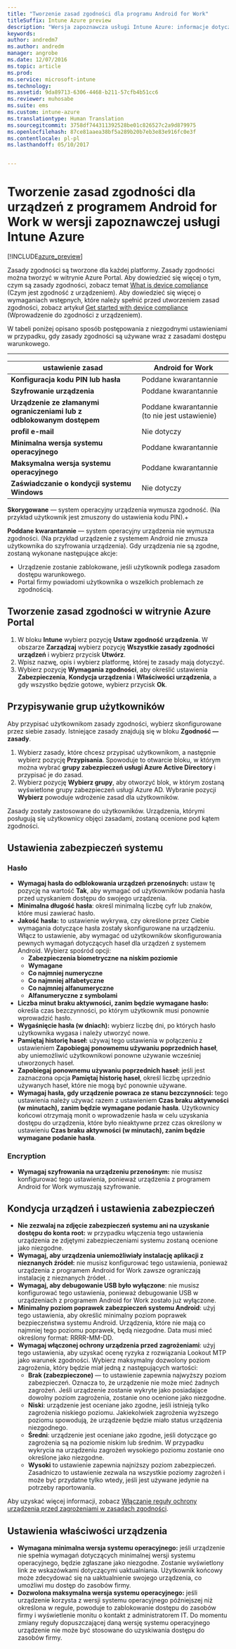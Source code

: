 ```yaml
---
title: "Tworzenie zasad zgodności dla programu Android for Work"
titleSuffix: Intune Azure preview
description: "Wersja zapoznawcza usługi Intune Azure: informacje dotyczące tworzenia zasad zgodności dla urządzeń z programem Android for Work."
keywords: 
author: andredm7
ms.author: andredm
manager: angrobe
ms.date: 12/07/2016
ms.topic: article
ms.prod: 
ms.service: microsoft-intune
ms.technology: 
ms.assetid: 9da89713-6306-4468-b211-57cfb4b51cc6
ms.reviewer: muhosabe
ms.suite: ems
ms.custom: intune-azure
ms.translationtype: Human Translation
ms.sourcegitcommit: 3758df744311392528be01c826527c2a9d879975
ms.openlocfilehash: 87ce81aaea38bf5a289b20b7eb3e83e916fc0e3f
ms.contentlocale: pl-pl
ms.lasthandoff: 05/10/2017


---
```


# <a name="how-to-create-a-device-compliance-policy-for-android-for-work-devices-in-intune-azure-preview"></a>Tworzenie zasad zgodności dla urządzeń z programem Android for Work w wersji zapoznawczej usługi Intune Azure


[!INCLUDE[azure_preview](../includes/azure_preview.md)]

Zasady zgodności są tworzone dla każdej platformy.  Zasady zgodności można tworzyć w witrynie Azure Portal. Aby dowiedzieć się więcej o tym, czym są zasady zgodności, zobacz temat [What is device compliance](what-is-device-compliance.md) (Czym jest zgodność z urządzeniem). Aby dowiedzieć się więcej o wymaganiach wstępnych, które należy spełnić przed utworzeniem zasad zgodności, zobacz artykuł [Get started with device compliance](get-started-with-device-compliance.md) (Wprowadzenie do zgodności z urządzeniem).

W tabeli poniżej opisano sposób postępowania z niezgodnymi ustawieniami w przypadku, gdy zasady zgodności są używane wraz z zasadami dostępu warunkowego.

--------------------------

|**ustawienie zasad**| **Android for Work** |
| --- | --- |
| **Konfiguracja kodu PIN lub hasła** |  Poddane kwarantannie |
| **Szyfrowanie urządzenia** |  Poddane kwarantannie |
| **Urządzenie ze złamanymi ograniczeniami lub z odblokowanym dostępem** | Poddane kwarantannie (to nie jest ustawienie) |
| **profil e-mail** | Nie dotyczy |
| **Minimalna wersja systemu operacyjnego** | Poddane kwarantannie |
| **Maksymalna wersja systemu operacyjnego** | Poddane kwarantannie |
| **Zaświadczanie o kondycji systemu Windows** |Nie dotyczy |

**Skorygowane** — system operacyjny urządzenia wymusza zgodność. (Na przykład użytkownik jest zmuszony do ustawienia kodu PIN).+

**Poddane kwarantannie** — system operacyjny urządzenia nie wymusza zgodności. (Na przykład urządzenie z systemem Android nie zmusza użytkownika do szyfrowania urządzenia). Gdy urządzenia nie są zgodne, zostaną wykonane następujące akcje:

- Urządzenie zostanie zablokowane, jeśli użytkownik podlega zasadom dostępu warunkowego.
- Portal firmy powiadomi użytkownika o wszelkich problemach ze zgodnością.

## <a name="create-a-compliance-policy-in-the-azure-portal"></a>Tworzenie zasad zgodności w witrynie Azure Portal

1. W bloku **Intune** wybierz pozycję **Ustaw zgodność urządzenia**. W obszarze **Zarządzaj** wybierz pozycję **Wszystkie zasady zgodności urządzeń** i wybierz przycisk **Utwórz**.
2. Wpisz nazwę, opis i wybierz platformę, której te zasady mają dotyczyć.
3. Wybierz pozycję **Wymagania zgodności**, aby określić ustawienia **Zabezpieczenia**, **Kondycja urządzenia** i **Właściwości urządzenia**, a gdy wszystko będzie gotowe, wybierz przycisk **Ok**.

<!--- 4. Choose **Actions for noncompliance** to say what actions should happen when a device is determined as noncompliant with this policy.
5. In the **Actions for noncompliance** blade, choose **Add** to create a new action.  The action parameters blade allows you to specify the action, email recipients that should receive the notification in addition to the user of the device, and the content of the notification that you want to send.
6. The message template option allows you to create several custom emails depending on when the action is set to take. For example, you can create a message for notifications that are sent for the first time and a different message for final warning before access is blocked. The custom messages that you create can be used for all your device compliance policy.
7. Specify the **Grace period** which determines when that action to take place.  For example, you may want to send a notification as soon as the device is evaluated as noncompliant, but allow some time before enforcing the conditional access policy to block access to company resources like SharePoint online.
8. Choose **Add** to finish creating the action.
9. You can create multiple actions and the sequence in which they should occur. Choose **Ok** when you are finished creating all the actions.--->

## <a name="assign-user-groups"></a>Przypisywanie grup użytkowników

Aby przypisać użytkownikom zasady zgodności, wybierz skonfigurowane przez siebie zasady. Istniejące zasady znajdują się w bloku **Zgodność — zasady**.

1. Wybierz zasady, które chcesz przypisać użytkownikom, a następnie wybierz pozycję **Przypisania**. Spowoduje to otwarcie bloku, w którym można wybrać **grupy zabezpieczeń usługi Azure Active Directory** i przypisać je do zasad.
2. Wybierz pozycję **Wybierz grupy**, aby otworzyć blok, w którym zostaną wyświetlone grupy zabezpieczeń usługi Azure AD.  Wybranie pozycji **Wybierz** powoduje wdrożenie zasad dla użytkowników.

Zasady zostały zastosowane do użytkowników.  Urządzenia, którymi posługują się użytkownicy objęci zasadami, zostaną ocenione pod kątem zgodności.

<!--- ##  Compliance policy settings--->

## <a name="system-security-settings"></a>Ustawienia zabezpieczeń systemu

### <a name="password"></a>Hasło

- **Wymagaj hasła do odblokowania urządzeń przenośnych:** ustaw tę pozycję na wartość **Tak**, aby wymagać od użytkowników podania hasła przed uzyskaniem dostępu do swojego urządzenia.
- **Minimalna długość hasła**: określ minimalną liczbę cyfr lub znaków, które musi zawierać hasło.
- **Jakość hasła:** to ustawienie wykrywa, czy określone przez Ciebie wymagania dotyczące hasła zostały skonfigurowane na urządzeniu. Włącz to ustawienie, aby wymagać od użytkowników skonfigurowania pewnych wymagań dotyczących haseł dla urządzeń z systemem Android. Wybierz spośród opcji:
  - **Zabezpieczenia biometryczne na niskim poziomie**
  - **Wymagane**
  - **Co najmniej numeryczne**
  - **Co najmniej alfabetyczne**
  - **Co najmniej alfanumeryczne**
  - **Alfanumeryczne z symbolami**
- **Liczba minut braku aktywności, zanim będzie wymagane hasło:** określa czas bezczynności, po którym użytkownik musi ponownie wprowadzić hasło.
- **Wygaśnięcie hasła (w dniach):** wybierz liczbę dni, po których hasło użytkownika wygasa i należy utworzyć nowe.
- **Pamiętaj historię haseł:** używaj tego ustawienia w połączeniu z ustawieniem **Zapobiegaj ponownemu używaniu poprzednich haseł**, aby uniemożliwić użytkownikowi ponowne używanie wcześniej utworzonych haseł.
- **Zapobiegaj ponownemu używaniu poprzednich haseł:** jeśli jest zaznaczona opcja **Pamiętaj historię haseł**, określ liczbę uprzednio używanych haseł, które nie mogą być ponownie używane.
- **Wymagaj hasła, gdy urządzenie powraca ze stanu bezczynności:** tego ustawienia należy używać razem z ustawieniem **Czas braku aktywności (w minutach), zanim będzie wymagane podanie hasła**. Użytkownicy końcowi otrzymają monit o wprowadzenie hasła w celu uzyskania dostępu do urządzenia, które było nieaktywne przez czas określony w ustawieniu **Czas braku aktywności (w minutach), zanim będzie wymagane podanie hasła**.


### <a name="encryption"></a>Encryption

- **Wymagaj szyfrowania na urządzeniu przenośnym:** nie musisz konfigurować tego ustawienia, ponieważ urządzenia z programem Android for Work wymuszają szyfrowanie.


## <a name="device-health-and-security-settings"></a>Kondycja urządzeń i ustawienia zabezpieczeń

- **Nie zezwalaj na zdjęcie zabezpieczeń systemu ani na uzyskanie dostępu do konta root:** w przypadku włączenia tego ustawienia urządzenia ze zdjętymi zabezpieczeniami systemu zostaną ocenione jako niezgodne.
- **Wymagaj, aby urządzenia uniemożliwiały instalację aplikacji z nieznanych źródeł:** nie musisz konfigurować tego ustawienia, ponieważ urządzenia z programem Android for Work zawsze ograniczają instalację z nieznanych źródeł. .
- **Wymagaj, aby debugowanie USB było wyłączone**: nie musisz konfigurować tego ustawienia, ponieważ debugowanie USB w urządzeniach z programem Android for Work zostało już wyłączone.
- **Minimalny poziom poprawek zabezpieczeń systemu Android**: użyj tego ustawienia, aby określić minimalny poziom poprawek bezpieczeństwa systemu Android. Urządzenia, które nie mają co najmniej tego poziomu poprawek, będą niezgodne. Data musi mieć określony format: RRRR-MM-DD.
- **Wymagaj włączonej ochrony urządzenia przed zagrożeniami**: użyj tego ustawienia, aby uzyskać ocenę ryzyka z rozwiązania Lookout MTP jako warunek zgodności. Wybierz maksymalny dozwolony poziom zagrożenia, który będzie miał jedną z następujących wartości:
  - **Brak (zabezpieczone)** — to ustawienie zapewnia najwyższy poziom zabezpieczeń. Oznacza to, że urządzenie nie może mieć żadnych zagrożeń. Jeśli urządzenie zostanie wykryte jako posiadające dowolny poziom zagrożenia, zostanie ono ocenione jako niezgodne.
  - **Niski**: urządzenie jest oceniane jako zgodne, jeśli istnieją tylko zagrożenia niskiego poziomu. Jakiekolwiek zagrożenia wyższego poziomu spowodują, że urządzenie będzie miało status urządzenia niezgodnego.
  - **Średni**: urządzenie jest oceniane jako zgodne, jeśli dotyczące go zagrożenia są na poziomie niskim lub średnim. W przypadku wykrycia na urządzeniu zagrożeń wysokiego poziomu zostanie ono określone jako niezgodne.
  - **Wysoki** to ustawienie zapewnia najniższy poziom zabezpieczeń. Zasadniczo to ustawienie zezwala na wszystkie poziomy zagrożeń i może być przydatne tylko wtedy, jeśli jest używane jedynie na potrzeby raportowania.

Aby uzyskać więcej informacji, zobacz [Włączanie reguły ochrony urządzenia przed zagrożeniami w zasadach zgodności](https://docs.microsoft.com/intune/deploy-use/enable-device-threat-protection-rule-in-compliance-policy).

## <a name="device-property-settings"></a>Ustawienia właściwości urządzenia

- **Wymagana minimalna wersja systemu operacyjnego:** jeśli urządzenie nie spełnia wymagań dotyczących minimalnej wersji systemu operacyjnego, będzie zgłaszane jako niezgodne. Zostanie wyświetlony link ze wskazówkami dotyczącymi uaktualniania. Użytkownik końcowy może zdecydować się na uaktualnienie swojego urządzenia, co umożliwi mu dostęp do zasobów firmy.
- **Dozwolona maksymalna wersja systemu operacyjnego:** jeśli urządzenie korzysta z wersji systemu operacyjnego późniejszej niż określona w regule, powoduje to zablokowanie dostępu do zasobów firmy i wyświetlenie monitu o kontakt z administratorem IT. Do momentu zmiany reguły dopuszczającej daną wersję systemu operacyjnego urządzenie nie może być stosowane do uzyskiwania dostępu do zasobów firmy.

<!--- ## Next steps

[How to monitor device compliance](monitor-device-compliance.md)--->

